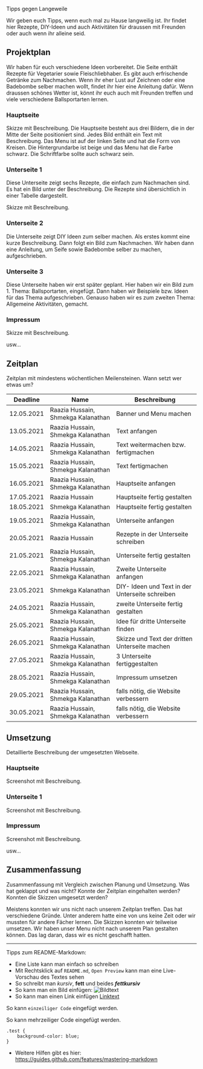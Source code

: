 Tipps gegen Langeweile

Wir geben euch Tipps, wenn euch mal zu Hause langweilig ist. Ihr findet hier Rezepte, DIY-Ideen und auch Aktivitäten für draussen mit Freunden oder auch wenn ihr alleine seid. 

## Projektplan

Wir haben für euch verschiedene Ideen vorbereitet. Die Seite enthält Rezepte für Vegetarier sowie Fleischliebhaber. Es gibt auch erfrischende Getränke zum Nachmachen. Wenn ihr eher Lust auf Zeichnen oder eine Badebombe selber machen wollt, findet ihr hier eine Anleitung dafür. Wenn draussen schönes Wetter ist, könnt ihr euch auch mit Freunden treffen und viele verschiedene Ballsportarten lernen. 

### Hauptseite

Skizze mit Beschreibung.
Die Hauptseite besteht aus drei Bildern, die in der Mitte der Seite positioniert sind. Jedes Bild enthält ein Text mit Beschreibung. Das Menu ist auf der linken Seite und hat die Form von Kreisen. Die Hintergrundarbe ist beige und das Menu hat die Farbe schwarz. Die Schriftfarbe sollte auch schwarz sein.  
### Unterseite 1
Diese Unterseite zeigt sechs Rezepte, die einfach zum Nachmachen sind. Es hat ein Bild unter der Beschreibung. Die Rezepte sind übersichtlich in einer Tabelle dargestellt. 

Skizze mit Beschreibung.

### Unterseite 2
Die Unterseite zeigt DIY Ideen zum selber machen. Als erstes kommt eine kurze Beschreibung. Dann folgt ein Bild zum Nachmachen. Wir haben dann eine Anleitung, um Seife sowie Badebombe selber zu machen, aufgeschrieben. 

### Unterseite 3
Diese Unterseite haben wir erst später geplant. Hier haben wir ein Bild zum 1. Thema: Ballsportarten, eingefügt. Dann haben wir Beispiele bzw. Ideen für das Thema aufgeschrieben. Genauso haben wir es zum zweiten Thema: Allgemeine Aktivitäten, gemacht. 

### Impressum

Skizze mit Beschreibung.

usw...

## Zeitplan

Zeitplan mit mindestens wöchentlichen Meilensteinen. Wann setzt wer etwas um?

| Deadline | Name | Beschreibung |
| --- | --- | --- |
| 12.05.2021 | Raazia Hussain, Shmekga Kalanathan | Banner und Menu machen |
| 13.05.2021 | Raazia Hussain, Shmekga Kalanathan | Text anfangen |
| 14.05.2021 | Raazia Hussain, Shmekga Kalanathan | Text weitermachen bzw. fertigmachen |
| 15.05.2021 | Raazia Hussain, Shmekga Kalanathan | Text fertigmachen  |
| 16.05.2021 | Raazia Hussain, Shmekga Kalanathan | Hauptseite anfangen |
| 17.05.2021 | Raazia Hussain | Hauptseite fertig gestalten |
| 18.05.2021 | Shmekga Kalanathan | Hauptseite fertig gestalten |
| 19.05.2021 | Raazia Hussain, Shmekga Kalanathan | Unterseite anfangen |
| 20.05.2021 | Raazia Hussain | Rezepte in der Unterseite schreiben |
| 21.05.2021 | Raazia Hussain, Shmekga Kalanathan | Unterseite fertig gestalten |
| 22.05.2021 | Raazia Hussain, Shmekga Kalanathan | Zweite Unterseite anfangen |
| 23.05.2021 | Shmekga Kalanathan | DIY- Ideen und Text in der Unterseite schreiben |
| 24.05.2021 | Raazia Hussain, Shmekga Kalanathan | zweite Unterseite fertig gestalten|
| 25.05.2021 | Raazia Hussain, Shmekga Kalanathan | Idee für dritte Unterseite finden |
| 26.05.2021 | Raazia Hussain, Shmekga Kalanathan | Skizze und Text der dritten Unterseite machen |
| 27.05.2021 | Raazia Hussain, Shmekga Kalanathan | 3 Unterseite fertiggestalten |
| 28.05.2021 | Raazia Hussain, Shmekga Kalanathan | Impressum umsetzen |
| 29.05.2021 | Raazia Hussain, Shmekga Kalanathan | falls nötig, die Website verbessern |
| 30.05.2021 | Raazia Hussain, Shmekga Kalanathan | falls nötig, die Website verbessern |


## Umsetzung

Detaillierte Beschreibung der umgesetzten Webseite.



### Hauptseite

Screenshot mit Beschreibung.

### Unterseite 1

Screenshot mit Beschreibung.

### Impressum

Screenshot mit Beschreibung.

usw...

## Zusammenfassung

Zusammenfassung mit Vergleich zwischen Planung und Umsetzung. Was hat geklappt und was nicht? Konnte der Zeitplan eingehalten werden? Konnten die Skizzen umgesetzt werden?

Meistens konnten wir uns nicht nach unserem Zeitplan treffen. Das hat verschiedene Gründe. Unter anderem hatte eine von uns keine Zeit oder wir mussten für andere Fächer lernen. Die Skizzen konnten wir teilweise umsetzen. Wir haben unser Menu nicht nach unserem Plan gestalten können. Das lag daran, dass wir es nicht geschafft hatten. 

---

Tipps zum README-Markdown:
- Eine Liste kann man einfach so schreiben
- Mit Rechtsklick auf `README.md`, `Open Preview` kann man eine Live-Vorschau des Textes sehen 
- So schreibt man *kursiv*, **fett** und beides ***fettkursiv***
- So kann man ein Bild einfügen: ![Bildtext](link-zum-bild.jpg)
- So kann man einen Link einfügen [Linktext](https://google.com)

So kann `einzeiliger Code` eingefügt werden.

So kann mehrzeiliger Code eingefügt werden.
```
.test {
    background-color: blue;
}
```

- Weitere Hilfen gibt es hier: https://guides.github.com/features/mastering-markdown